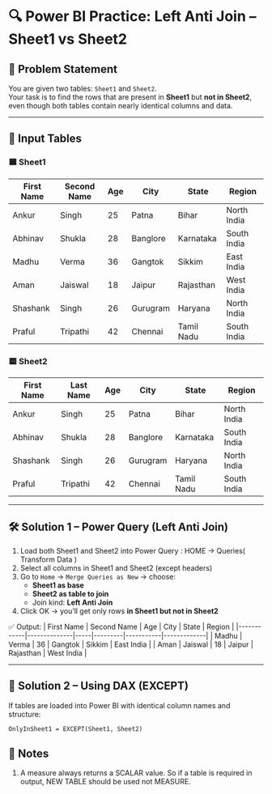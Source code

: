 # 🔍 Power BI Practice: Left Anti Join – Sheet1 vs Sheet2

## 🧠 Problem Statement

You are given two tables: `Sheet1` and `Sheet2`.  
Your task is to find the rows that are present in **Sheet1** but **not in Sheet2**, even though both tables contain nearly identical columns and data.

---

## 📂 Input Tables

### 🟦 Sheet1
| First Name | Second Name | Age | City      | State      | Region       |
|------------|--------------|-----|-----------|------------|--------------|
| Ankur      | Singh        | 25  | Patna     | Bihar      | North India  |
| Abhinav    | Shukla       | 28  | Banglore  | Karnataka  | South India  |
| Madhu      | Verma        | 36  | Gangtok   | Sikkim     | East India   |
| Aman       | Jaiswal      | 18  | Jaipur    | Rajasthan  | West India   |
| Shashank   | Singh        | 26  | Gurugram  | Haryana    | North India  |
| Praful     | Tripathi     | 42  | Chennai   | Tamil Nadu | South India  |

### 🟨 Sheet2
| First Name | Last Name    | Age | City      | State      | Region       |
|------------|--------------|-----|-----------|------------|--------------|
| Ankur      | Singh        | 25  | Patna     | Bihar      | North India  |
| Abhinav    | Shukla       | 28  | Banglore  | Karnataka  | South India  |
| Shashank   | Singh        | 26  | Gurugram  | Haryana    | North India  |
| Praful     | Tripathi     | 42  | Chennai   | Tamil Nadu | South India  |

---

## 🛠️ Solution 1 – Power Query (Left Anti Join)

1. Load both Sheet1 and Sheet2 into Power Query : HOME -> Queries( Transform Data )
2. Select all columns in Sheet1 and Sheet2 (except headers)
3. Go to `Home` → `Merge Queries as New` → choose:
   - **Sheet1 as base**
   - **Sheet2 as table to join**
   - Join kind: **Left Anti Join**
4. Click OK → you’ll get only rows **in Sheet1 but not in Sheet2**

✅ Output:
| First Name | Second Name | Age | City    | State     | Region      |
|------------|--------------|-----|---------|-----------|-------------|
| Madhu      | Verma        | 36  | Gangtok | Sikkim    | East India  |
| Aman       | Jaiswal      | 18  | Jaipur  | Rajasthan | West India  |

---

## 🧮 Solution 2 – Using DAX (EXCEPT)

If tables are loaded into Power BI with identical column names and structure:


```DAX
OnlyInSheet1 = EXCEPT(Sheet1, Sheet2)

```


## 📝 Notes
1. A measure always returns a SCALAR value. So if a table is required in output, NEW TABLE should be used not MEASURE.

